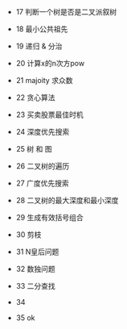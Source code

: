 * 17 判断一个树是否是二叉派叙树
* 18 最小公共祖先
* 19 递归 & 分治
* 20 计算x的n次方pow
* 21 majoity 求众数
* 22 贪心算法
* 23 买卖股票最佳时机
* 24 深度优先搜索
* 25 树 和 图
* 26 二叉树的遍历
* 27 广度优先搜索
* 28 二叉树的最大深度和最小深度
* 29 生成有效括号组合
* 30 剪枝
* 31 N皇后问题
* 32 数独问题
* 33 二分查找
* 34 

* 35 ok

